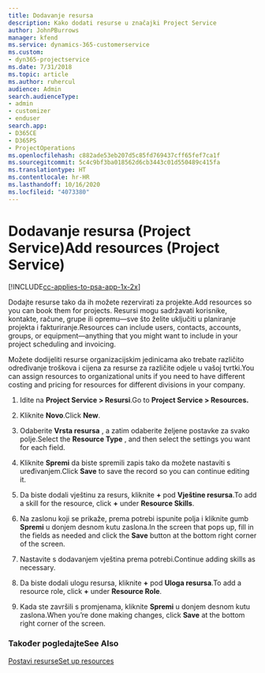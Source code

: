```yaml
---
title: Dodavanje resursa
description: Kako dodati resurse u značajki Project Service
author: JohnPBurrows
manager: kfend
ms.service: dynamics-365-customerservice
ms.custom:
- dyn365-projectservice
ms.date: 7/31/2018
ms.topic: article
ms.author: ruhercul
audience: Admin
search.audienceType:
- admin
- customizer
- enduser
search.app:
- D365CE
- D365PS
- ProjectOperations
ms.openlocfilehash: c882ade53eb207d5c85fd769437cff65fef7ca1f
ms.sourcegitcommit: 5c4c9bf3ba018562d6cb3443c01d550489c415fa
ms.translationtype: HT
ms.contentlocale: hr-HR
ms.lasthandoff: 10/16/2020
ms.locfileid: "4073380"
---
```

# <a name="add-resources-project-service"></a><span data-ttu-id="ac908-103">Dodavanje resursa (Project Service)</span><span class="sxs-lookup"><span data-stu-id="ac908-103">Add resources (Project Service)</span></span>

[!INCLUDE[cc-applies-to-psa-app-1x-2x](../includes/cc-applies-to-psa-app-1x-2x.md)]

<span data-ttu-id="ac908-104">Dodajte resurse tako da ih možete rezervirati za projekte.</span><span class="sxs-lookup"><span data-stu-id="ac908-104">Add resources so you can book them for projects.</span></span> <span data-ttu-id="ac908-105">Resursi mogu sadržavati korisnike, kontakte, račune, grupe ili opremu—sve što želite uključiti u planiranje projekta i fakturiranje.</span><span class="sxs-lookup"><span data-stu-id="ac908-105">Resources can include users, contacts, accounts, groups, or equipment—anything that you might want to include in your project scheduling and invoicing.</span></span>  
  
<span data-ttu-id="ac908-106">Možete dodijeliti resurse organizacijskim jedinicama ako trebate različito određivanje troškova i cijena za resurse za različite odjele u vašoj tvrtki.</span><span class="sxs-lookup"><span data-stu-id="ac908-106">You can assign resources to organizational units if you need to have different costing and pricing for resources for different divisions in your company.</span></span>  
  
1.  <span data-ttu-id="ac908-107">Idite na **Project Service > Resursi**.</span><span class="sxs-lookup"><span data-stu-id="ac908-107">Go to **Project Service > Resources.**</span></span>  
  
2.  <span data-ttu-id="ac908-108">Kliknite **Novo**.</span><span class="sxs-lookup"><span data-stu-id="ac908-108">Click **New**.</span></span>  
  
3.  <span data-ttu-id="ac908-109">Odaberite **Vrsta resursa** , a zatim odaberite željene postavke za svako polje.</span><span class="sxs-lookup"><span data-stu-id="ac908-109">Select the **Resource Type** , and then select the settings you want for each field.</span></span>  
  
4.  <span data-ttu-id="ac908-110">Kliknite **Spremi** da biste spremili zapis tako da možete nastaviti s uređivanjem.</span><span class="sxs-lookup"><span data-stu-id="ac908-110">Click **Save** to save the record so you can continue editing it.</span></span>  
  
5.  <span data-ttu-id="ac908-111">Da biste dodali vještinu za resurs, kliknite **+** pod **Vještine resursa**.</span><span class="sxs-lookup"><span data-stu-id="ac908-111">To add a skill for the resource, click **+** under **Resource Skills**.</span></span>  
  
6.  <span data-ttu-id="ac908-112">Na zaslonu koji se prikaže, prema potrebi ispunite polja i kliknite gumb **Spremi** u donjem desnom kutu zaslona.</span><span class="sxs-lookup"><span data-stu-id="ac908-112">In the screen that pops up, fill in the fields as needed and click the **Save** button at the bottom right corner of the screen.</span></span>  
  
7.  <span data-ttu-id="ac908-113">Nastavite s dodavanjem vještina prema potrebi.</span><span class="sxs-lookup"><span data-stu-id="ac908-113">Continue adding skills as necessary.</span></span>  
  
8.  <span data-ttu-id="ac908-114">Da biste dodali ulogu resursa, kliknite **+** pod **Uloga resursa**.</span><span class="sxs-lookup"><span data-stu-id="ac908-114">To add a resource role, click **+** under **Resource Role**.</span></span>  
  
9. <span data-ttu-id="ac908-115">Kada ste završili s promjenama, kliknite **Spremi** u donjem desnom kutu zaslona.</span><span class="sxs-lookup"><span data-stu-id="ac908-115">When you’re done making changes, click **Save** at the bottom right corner of the screen.</span></span>  
  
### <a name="see-also"></a><span data-ttu-id="ac908-116">Također pogledajte</span><span class="sxs-lookup"><span data-stu-id="ac908-116">See Also</span></span>  
 [<span data-ttu-id="ac908-117">Postavi resurse</span><span class="sxs-lookup"><span data-stu-id="ac908-117">Set up resources</span></span>](../psa/set-up-resources.md)
